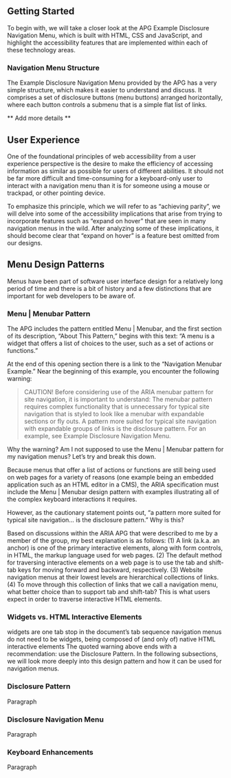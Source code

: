 ## Getting Started

To begin with, we will take a closer look at the APG Example Disclosure Navigation Menu, which is built with HTML, CSS and JavaScript, and highlight the accessibility features that are implemented within each of these technology areas.

### Navigation Menu Structure

The Example Disclosure Navigation Menu provided by the APG has a very simple structure, which makes it easier to understand and discuss. It comprises a set of disclosure buttons (menu buttons) arranged horizontally, where each button controls a submenu that is a simple flat list of links.

** Add more details **

## User Experience

One of the foundational principles of web accessibility from a user experience perspective is the desire to make the efficiency of accessing information as similar as possible for users of different abilities. It should not be far more difficult and time-consuming for a keyboard-only user to interact with a navigation menu than it is for someone using a mouse or trackpad, or other pointing device.

To emphasize this principle, which we will refer to as “achieving parity”, we will delve into some of the accessibility implications that arise from trying to incorporate features such as “expand on hover” that are seen in many navigation menus in the wild. After analyzing some of these implications, it should become clear that “expand on hover” is a feature best omitted from our designs.

## Menu Design Patterns

Menus have been part of software user interface design for a relatively long period of time and there is a bit of history and a few distinctions that are important for web developers to be aware of.

### Menu | Menubar Pattern

The APG includes the pattern entitled Menu | Menubar, and the first section of its description, “About This Pattern,” begins with this text: “A menu is a widget that offers a list of choices to the user, such as a set of actions or functions.”

At the end of this opening section there is a link to the “Navigation Menubar Example.” Near the beginning of this example, you encounter the following warning:

> CAUTION! Before considering use of the ARIA menubar pattern for site navigation, it is important to understand: The menubar pattern requires complex functionality that is unnecessary for typical site navigation that is styled to look like a menubar with expandable sections or fly outs. A pattern more suited for typical site navigation with expandable groups of links is the disclosure pattern. For an example, see Example Disclosure Navigation Menu.

Why the warning? Am I not supposed to use the Menu | Menubar pattern for my navigation menus? Let’s try and break this down.

Because menus that offer a list of actions or functions are still being used on web pages for a variety of reasons (one example being an embedded application such as an HTML editor in a CMS), the ARIA specification must include the Menu | Menubar design pattern with examples illustrating all of the complex keyboard interactions it requires.

However, as the cautionary statement points out, “a pattern more suited for typical site navigation… is the disclosure pattern.” Why is this?

Based on discussions within the ARIA APG that were described to me by a member of the group, my best explanation is as follows: (1) A link (a.k.a. an anchor) is one of the primary interactive elements, along with form controls, in HTML, the markup language used for web pages. (2) The default method for traversing interactive elements on a web page is to use the tab and shift-tab keys for moving forward and backward, respectively. (3) Website navigation menus at their lowest levels are hierarchical collections of links. (4) To move through this collection of links that we call a navigation menu, what better choice than to support tab and shift-tab? This is what users expect in order to traverse interactive HTML elements.

### Widgets vs. HTML Interactive Elements

widgets are one tab stop in the document’s tab sequence
navigation menus do not need to be widgets, being composed of (and only of) native HTML interactive elements
The quoted warning above ends with a recommendation: use the Disclosure Pattern. In the following subsections, we will look more deeply into this design pattern and how it can be used for navigation menus.

### Disclosure Pattern

Paragraph

### Disclosure Navigation Menu
Paragraph

### Keyboard Enhancements
Paragraph
